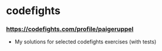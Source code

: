 # codefights

### https://codefights.com/profile/paigeruppel

* My solutions for selected codefights exercises (with tests)  

